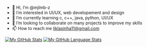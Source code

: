 - 👋 Hi, I’m @mjlmb-z
- 👀 I’m interested in UI/UX, web developement and design
- 🌱 I’m currently learning c, c++, java, python, UI/UX
- 💞️ I’m looking to collaborate on many projects to improve my skills
- 📫 How to reach me liklasinha11@gmail.com

<!---
mjlmb-z/mjlmb-z is a ✨ special ✨ repository because its `README.md` (this file) appears on your GitHub profile.
You can click the Preview link to take a look at your changes.
--->

[![My GitHub Stats](https://github-readme-stats.vercel.app/api/?username=mjlmb-z&count_private=true&theme=midnight-purple&showicons=true)]()
[![My GitHub Language Stats](https://github-readme-stats.vercel.app/api/top-langs/?username=mjlmb-z&langs_count=5&theme=midnight-purple)]()


